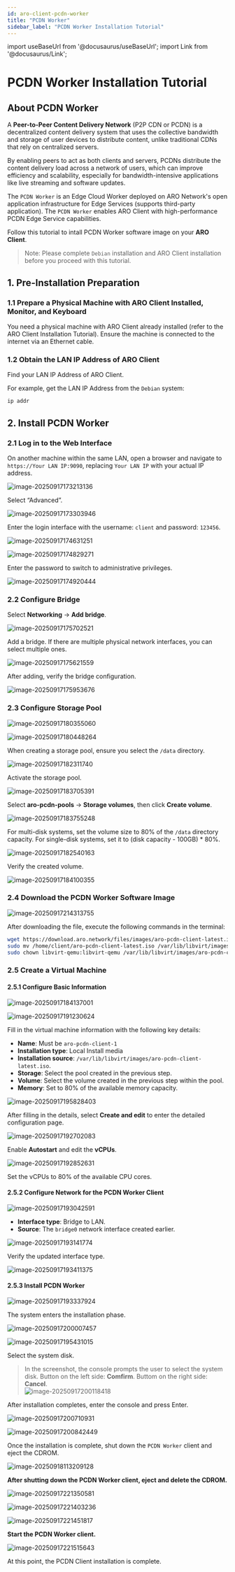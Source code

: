 ```yaml
---
id: aro-client-pcdn-worker
title: "PCDN Worker"
sidebar_label: "PCDN Worker Installation Tutorial"
---
```

import useBaseUrl from '@docusaurus/useBaseUrl';
import Link from '@docusaurus/Link';

# PCDN Worker Installation Tutorial

## About PCDN Worker 


A **Peer-to-Peer Content Delivery Network** (P2P CDN or PCDN) is a decentralized content delivery system that uses the collective bandwidth and storage of user devices to distribute content, unlike traditional CDNs that rely on centralized servers. 

By enabling peers to act as both clients and servers, PCDNs distribute the content delivery load across a network of users, which can improve efficiency and scalability, especially for bandwidth-intensive applications like live streaming and software updates. 

The `PCDN Worker` is an Edge Cloud Worker deployed on ARO Network's open application infrastructure for Edge Services (supports third-party application). The `PCDN Worker` enables ARO Client with high-performance PCDN Edge Service capabilities. 

Follow this tutorial to intall PCDN Worker software image on your **ARO Client**.  

> Note: Please complete `Debian` installation and ARO Client installation before you proceed with this tutorial. 


## 1. Pre-Installation Preparation

### 1.1 Prepare a Physical Machine with ARO Client Installed, Monitor, and Keyboard

You need a physical machine with ARO Client already installed (refer to the <Link to="/node-operator-guide/aro-client/aro-client-installation">ARO Client Installation Tutorial</Link>). Ensure the machine is connected to the internet via an Ethernet cable.

### 1.2 Obtain the LAN IP Address of ARO Client

Find your LAN IP Address of ARO Client. 

For example, get the LAN IP Address from the `Debian` system:

```bash
ip addr
```

## 2. Install PCDN Worker

### 2.1 Log in to the Web Interface

On another machine within the same LAN, open a browser and navigate to `https://Your LAN IP:9090`, replacing `Your LAN IP` with your actual IP address.

![image-20250917173213136](/img/aro-client/image-20250917173213136.png)

Select “Advanced”.

![image-20250917173303946](/img/aro-client/image-20250917173303946.png)

Enter the login interface with the username: `client` and password: `123456`.

![image-20250917174631251](/img/aro-client/image-20250917174631251.png)

![image-20250917174829271](/img/aro-client/image-20250917174829271.png)

Enter the password to switch to administrative privileges.

![image-20250917174920444](/img/aro-client/image-20250917174920444.png)

### 2.2 Configure Bridge

Select **Networking** -> **Add bridge**.

![image-20250917175702521](/img/aro-client/image-20250917175702521.png)

Add a bridge. If there are multiple physical network interfaces, you can select multiple ones.

![image-20250917175621559](/img/aro-client/image-20250917175621559.png)

After adding, verify the bridge configuration.

![image-20250917175953676](/img/aro-client/image-20250917175953676.png)

### 2.3 Configure Storage Pool

![image-20250917180355060](/img/aro-client/image-20250917180355060.png)

![image-20250917180448264](/img/aro-client/image-20250917180448264.png)

When creating a storage pool, ensure you select the `/data` directory.

![image-20250917182311740](/img/aro-client/image-20250917182311740.png)

Activate the storage pool.

![image-20250917183705391](/img/aro-client/image-20250917183705391.png)

Select **aro-pcdn-pools** -> **Storage volumes**, then click **Create volume**.

![image-20250917183755248](/img/aro-client/image-20250917183755248.png)

For multi-disk systems, set the volume size to 80% of the `/data` directory capacity. For single-disk systems, set it to (disk capacity - 100GB) * 80%.

![image-20250917182540163](/img/aro-client/image-20250917182540163.png)

Verify the created volume.

![image-20250917184100355](/img/aro-client/image-20250917184100355.png)

### 2.4 Download the PCDN Worker Software Image

![image-20250917214313755](/img/aro-client/image-20250917214313755.png)

After downloading the file, execute the following commands in the terminal:

```bash
wget https://download.aro.network/files/images/aro-pcdn-client-latest.iso
sudo mv /home/client/aro-pcdn-client-latest.iso /var/lib/libvirt/images/
sudo chown libvirt-qemu:libvirt-qemu /var/lib/libvirt/images/aro-pcdn-client-latest.iso
```

### 2.5 Create a Virtual Machine

#### 2.5.1 Configure Basic Information

![image-20250917184137001](/img/aro-client/image-20250917184137001.png)

![image-20250917191230624](/img/aro-client/image-20250917191230624.png)

Fill in the virtual machine information with the following key details:

- **Name**: Must be `aro-pcdn-client-1`
- **Installation type**: Local Install media
- **Installation source**: `/var/lib/libvirt/images/aro-pcdn-client-latest.iso`.
- **Storage**: Select the pool created in the previous step.
- **Volume**: Select the volume created in the previous step within the pool.
- **Memory**: Set to 80% of the available memory capacity.

![image-20250917195828403](/img/aro-client/image-20250917195828403.png)

After filling in the details, select **Create and edit** to enter the detailed configuration page.

![image-20250917192702083](/img/aro-client/image-20250917192702083.png)

Enable **Autostart** and edit the **vCPUs**.

![image-20250917192852631](/img/aro-client/image-20250917192852631.png)

Set the vCPUs to 80% of the available CPU cores.

#### 2.5.2 Configure Network for the PCDN Worker Client

![image-20250917193042591](/img/aro-client/image-20250917193042591.png)

- **Interface type**: Bridge to LAN.
- **Source**: The `bridge0` network interface created earlier.

![image-20250917193141774](/img/aro-client/image-20250917193141774.png)

Verify the updated interface type.

![image-20250917193411375](/img/aro-client/image-20250917193411375.png)

#### 2.5.3 Install PCDN Worker

![image-20250917193337924](/img/aro-client/image-20250917193337924.png)

The system enters the installation phase.

![image-20250917200007457](/img/aro-client/image-20250917200007457.png)

![image-20250917195431015](/img/aro-client/image-20250917195431015.png)

Select the system disk.
> In the screenshot, the console prompts the user to select the system disk. Button on the left side: **Comfirm**. Buttom on the right side: **Cancel**.  
![image-20250917200118418](/img/aro-client/image-20250917200118418.png)

After installation completes, enter the console and press Enter.

![image-20250917200710931](/img/aro-client/image-20250917200710931.png)

![image-20250917200842449](/img/aro-client/image-20250917200842449.png)

Once the installation is complete, shut down the `PCDN Worker` client and eject the CDROM.

![image-20250918113209128](/img/aro-client/image-20250918113209128.png)

**After shutting down the PCDN Worker client, eject and delete the CDROM.**

![image-20250917221350581](/img/aro-client/image-20250917221350581.png)

![image-20250917221403236](/img/aro-client/image-20250917221403236.png)

![image-20250917221451817](/img/aro-client/image-20250917221451817.png)

**Start the PCDN Worker client.**

![image-20250917221515643](/img/aro-client/image-20250917221515643.png)

At this point, the PCDN Client installation is complete.

